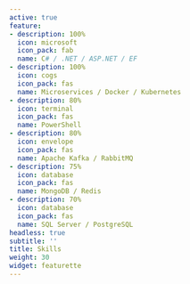 ```yaml
---
active: true
feature:
- description: 100%
  icon: microsoft
  icon_pack: fab
  name: C# / .NET / ASP.NET / EF
- description: 100%
  icon: cogs
  icon_pack: fas
  name: Microservices / Docker / Kubernetes
- description: 80%
  icon: terminal
  icon_pack: fas
  name: PowerShell
- description: 80%
  icon: envelope
  icon_pack: fas
  name: Apache Kafka / RabbitMQ
- description: 75%
  icon: database
  icon_pack: fas
  name: MongoDB / Redis
- description: 70%
  icon: database
  icon_pack: fas
  name: SQL Server / PostgreSQL
headless: true
subtitle: ''
title: Skills
weight: 30
widget: featurette
---
```


